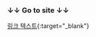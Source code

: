 ### ↓↓ Go to site ↓↓
[링크 텍스트](https://simgksk.github.io/Undefined_MyPortfolioSite/HTML/Index.html){:target="_blank"}
